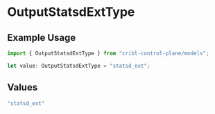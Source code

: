 # OutputStatsdExtType

## Example Usage

```typescript
import { OutputStatsdExtType } from "cribl-control-plane/models";

let value: OutputStatsdExtType = "statsd_ext";
```

## Values

```typescript
"statsd_ext"
```